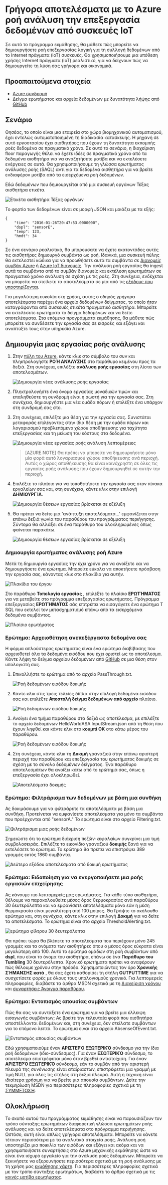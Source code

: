 <properties
    pageTitle="Γρήγορα αποτελέσματα με ανάλυση ροή Azure την επεξεργασία δεδομένων από συσκευές IoT. | Microsoft Azure"
    description="IoT αισθητήρα ετικέτες και τα δεδομένα ροές με ροή ανάλυση και σε πραγματικό χρόνο επεξεργασίας δεδομένων"
    keywords="λύση IOT, γρήγορα αποτελέσματα με το iot"
    services="stream-analytics"
    documentationCenter=""
    authors="jeffstokes72"
    manager="jhubbard"
    editor="cgronlun"
/>

<tags
    ms.service="stream-analytics"
    ms.devlang="na"
    ms.topic="hero-article"
    ms.tgt_pltfrm="na"
    ms.workload="data-services"
    ms.date="10/19/2016"
    ms.author="jeffstok"
/>

# <a name="get-started-with-azure-stream-analytics-to-process-data-from-iot-devices"></a>Γρήγορα αποτελέσματα με το Azure ροή ανάλυση την επεξεργασία δεδομένων από συσκευές IoT

Σε αυτό το πρόγραμμα εκμάθησης, θα μάθετε πώς μπορείτε να δημιουργήσετε ροή επεξεργασίας λογική για τη συλλογή δεδομένων από το Internet πράγματα (IoT) συσκευές. Θα χρησιμοποιήσουμε μια υπόθεση χρήσης Internet πράγματα (IoT) ρεαλιστικό, για να δείχνουν πώς να δημιουργείτε τη λύση σας γρήγορα και οικονομικά.

## <a name="prerequisites"></a>Προαπαιτούμενα στοιχεία

-   [Azure συνδρομή](https://azure.microsoft.com/pricing/free-trial/)
-   Δείγμα ερωτήματος και αρχεία δεδομένων με δυνατότητα λήψης από [GitHub](https://aka.ms/azure-stream-analytics-get-started-iot)

## <a name="scenario"></a>Σενάριο

Θησέας, το οποίο είναι μια εταιρεία στο χώρο βιομηχανικού αυτοματισμού, έχει εντελώς αυτοματοποιημένη τη διαδικασία κατασκευής. Η μηχανή σε αυτό εργοστασίου έχει αισθητήρες που έχουν τη δυνατότητα εκπομπής ροές δεδομένα σε πραγματικό χρόνο. Σε αυτό το σενάριο, η διαχείριση floor παραγωγής θέλει να έχετε ιδέες σε πραγματικό χρόνο από τα δεδομένα αισθητήρα για να αναζητήσετε μοτίβα και να εκτελέσετε ενέργειες σε αυτά. Θα χρησιμοποιήσουμε τη γλώσσα ερωτήματος ανάλυσης ροής (SAQL) αντί για τα δεδομένα αισθητήρα για να βρείτε ενδιαφέρον μοτίβα από τα εισερχόμενα ροή δεδομένων.

Εδώ δεδομένων που δημιουργείται από μια συσκευή οργάνων Τέξας αισθητήρα ετικέτα.

![Ετικέτα αισθητήρα Τέξας οργάνων](./media/stream-analytics-get-started-with-iot-devices/stream-analytics-get-started-with-iot-devices-01.jpg)

Το φορτίο των δεδομένων είναι σε μορφή JSON και μοιάζει με τα εξής:


    {
        "time": "2016-01-26T20:47:53.0000000",  
        "dspl": "sensorE",  
        "temp": 123,  
        "hmdt": 34  
    }  

Σε ένα σενάριο ρεαλιστικό, θα μπορούσατε να έχετε εκατοντάδες αυτές τις αισθητήρες δημιουργό συμβάντα ως ροή. Ιδανικά, μια συσκευή πύλης θα εκτελεστεί κώδικα για να προωθήσετε αυτά τα συμβάντα σε [Διανομείς συμβάν Azure](https://azure.microsoft.com/services/event-hubs/) ή [Azure IoT διανομείς](https://azure.microsoft.com/services/iot-hub/). Την ανάλυση ροή εργασίας θα ingest αυτά τα συμβάντα από το συμβάν διανομείς και εκτέλεση ερωτημάτων σε πραγματικό χρόνο ανάλυση σε σχέση με τις ροές. Στη συνέχεια, ενδέχεται να μπορείτε να στείλετε τα αποτελέσματα σε μία από τις [εξόδους που υποστηρίζονται](stream-analytics-define-outputs.md).

Για μεγαλύτερη ευκολία στη χρήση, αυτός ο οδηγός γρήγορα αποτελέσματα παρέχει ένα αρχείο δεδομένων δείγματος, το οποίο ήταν καταγράφονται από συσκευές ετικέτα πραγματικό αισθητήρα. Μπορείτε να εκτελέσετε ερωτήματα το δείγμα δεδομένων και να δείτε αποτελέσματα. Στα επόμενα προγράμματα εκμάθησης, θα μάθετε πώς μπορείτε να συνδέσετε την εργασία σας σε εισροές και εξάγει και αναπτύξτε τους στην υπηρεσία Azure.

## <a name="create-a-stream-analytics-job"></a>Δημιουργία μιας εργασίας ροής ανάλυσης

1. Στην [πύλη του Azure](http://portal.azure.com), κάντε κλικ στο σύμβολο του συν και πληκτρολογήστε **ΡΟΉ ΑΝΆΛΥΣΗΣ** στο παράθυρο κειμένου προς τα δεξιά. Στη συνέχεια, επιλέξτε **ανάλυση ροής εργασίας** στη λίστα των αποτελεσμάτων.

    ![Δημιουργία νέας ανάλυσης ροής εργασίας](./media/stream-analytics-get-started-with-iot-devices/stream-analytics-get-started-with-iot-devices-02.png)

2. Πληκτρολογήστε ένα όνομα εργασίας μοναδικών τιμών και επαληθεύστε τη συνδρομή είναι η σωστή για την εργασία σας. Στη συνέχεια, δημιουργήστε μια νέα ομάδα πόρων ή επιλέξτε ένα υπάρχον στη συνδρομή σας στο.

3. Στη συνέχεια, επιλέξτε μια θέση για την εργασία σας. Συνιστάται μεταφοράς επιλέγοντας στην ίδια θέση με την ομάδα πόρων και λογαριασμού προβλεπόμενο χώρου αποθήκευσης για ταχύτητα επεξεργασίας και τη μείωση του κόστους στα δεδομένα.

    ![Δημιουργία νέας εργασίας ροής ανάλυση λεπτομέρειες](./media/stream-analytics-get-started-with-iot-devices/stream-analytics-get-started-with-iot-devices-03.png)

    > [AZURE.NOTE] Θα πρέπει να μπορείτε να δημιουργήσετε μόνο μία φορά αυτό λογαριασμού χώρου αποθήκευσης ανά περιοχή. Αυτός ο χώρος αποθήκευσης θα είναι κοινόχρηστη σε όλες τις εργασίες ροής ανάλυσης που έχουν δημιουργηθεί σε αυτήν την περιοχή.

4. Επιλέξτε το πλαίσιο για να τοποθετήσετε την εργασία σας στον πίνακα εργαλείων σας και, στη συνέχεια, κάντε κλικ στην επιλογή **ΔΗΜΙΟΥΡΓΊΑ**.

    ![Δημιουργία θέσεων εργασίας βρίσκεται σε εξέλιξη](./media/stream-analytics-get-started-with-iot-devices/stream-analytics-get-started-with-iot-devices-03a.png)

5. Θα πρέπει να δείτε μια 'ανάπτυξη αποτελέσματα...' εμφανίζεται στην επάνω δεξιά γωνία του παραθύρου του προγράμματος περιήγησης. Σύντομα θα αλλάξει σε ένα παράθυρο του ολοκληρωμένες όπως φαίνεται παρακάτω.

    ![Δημιουργία θέσεων εργασίας βρίσκεται σε εξέλιξη](./media/stream-analytics-get-started-with-iot-devices/stream-analytics-get-started-with-iot-devices-03b.png)

### <a name="create-an-azure-stream-analytics-query"></a>Δημιουργία ερωτήματος ανάλυσης ροή Azure

Μετά τη δημιουργία εργασίας την έχει χρόνο για να ανοίξετε και να δημιουργήσετε ένα ερώτημα. Μπορείτε εύκολα να αποκτήσετε πρόσβαση την εργασία σας, κάνοντας κλικ στο πλακίδιο για αυτήν.

![Πλακίδιο του έργου](./media/stream-analytics-get-started-with-iot-devices/stream-analytics-get-started-with-iot-devices-04.png)

Στο παράθυρο **Τοπολογία εργασίας** , επιλέξτε το πλαίσιο **ΕΡΩΤΉΜΑΤΟΣ** για να μεταβείτε στο πρόγραμμα επεξεργασίας ερωτήματος. Πρόγραμμα επεξεργασίας **ΕΡΩΤΉΜΑΤΟΣ** σάς επιτρέπει να εισαγάγετε ένα ερώτημα T SQL που εκτελεί τον μετασχηματισμό επάνω από τα εισερχόμενα δεδομένα συμβάντος.

![Πλαίσιο ερωτήματος](./media/stream-analytics-get-started-with-iot-devices/stream-analytics-get-started-with-iot-devices-05.png)

### <a name="query-archive-your-raw-data"></a>Ερώτημα: Αρχειοθέτηση ανεπεξέργαστα δεδομένα σας

Η φόρμα απλούστερος ερωτήματος είναι ένα ερώτημα διαβίβασης που αρχειοθετεί όλα τα δεδομένα εισόδου που έχει οριστεί ως το αποτέλεσμα. Κάντε λήψη το δείγμα αρχείου δεδομένων από [GitHub](https://aka.ms/azure-stream-analytics-get-started-iot) σε μια θέση στον υπολογιστή σας. 

1. Επικολλήστε το ερώτημα από το αρχείο PassThrough.txt. 

    ![Ροή δεδομένων εισόδου δοκιμής](./media/stream-analytics-get-started-with-iot-devices/stream-analytics-get-started-with-iot-devices-06.png)

2. Κάντε κλικ στις τρεις τελείες δίπλα στην επιλογή δεδομένα εισόδου σας και επιλέξτε **Αποστολή δείγμα δεδομένων από αρχείο** πλαίσιο.

    ![Ροή δεδομένων εισόδου δοκιμής](./media/stream-analytics-get-started-with-iot-devices/stream-analytics-get-started-with-iot-devices-06a.png)

3. Ανοίγει ένα τμήμα παραθύρου στα δεξιά ως αποτέλεσμα, με επιλέξτε το αρχείο δεδομένων HelloWorldASA InputStream.json από τη θέση που έχουν ληφθεί και κάντε κλικ στο **κουμπί OK** στο κάτω μέρος του παραθύρου.

    ![Ροή δεδομένων εισόδου δοκιμής](./media/stream-analytics-get-started-with-iot-devices/stream-analytics-get-started-with-iot-devices-06b.png)

4. Στη συνέχεια, κάντε κλικ τη **Δοκιμή** γραναζιού στην επάνω αριστερή περιοχή του παραθύρου και επεξεργασία του ερωτήματος δοκιμής σε σχέση με το σύνολο δεδομένων δείγματος. Ένα παράθυρο αποτελεσμάτων θα ανοίξει κάτω από το ερώτημά σας, όπως η επεξεργασία έχει ολοκληρωθεί.

    ![Αποτελέσματα δοκιμής](./media/stream-analytics-get-started-with-iot-devices/stream-analytics-get-started-with-iot-devices-07.png)

### <a name="query-filter-the-data-based-on-a-condition"></a>Ερώτημα: Φιλτράρισμα των δεδομένων με βάση μια συνθήκη

Ας δοκιμάσουμε για να φιλτράρετε τα αποτελέσματα με βάση μια συνθήκη. Προτείνεται να εμφανίσετε αποτελέσματα για μόνο τα συμβάντα που προέρχονται από "sensorA." Το ερώτημα είναι στο αρχείο Filtering.txt.

![Φιλτράρισμα μιας ροής δεδομένων](./media/stream-analytics-get-started-with-iot-devices/stream-analytics-get-started-with-iot-devices-08.png)

Σημειώστε ότι το ερώτημα διάκριση πεζών-κεφαλαίων συγκρίνει μια τιμή συμβολοσειράς. Επιλέξτε το εικονίδιο γραναζιού **δοκιμής** ξανά για να εκτελέσετε το ερώτημα. Το ερώτημα θα πρέπει να επιστρέψει 389 γραμμές εκτός 1860 συμβάντα.

![Δεύτερο εξόδου αποτελέσματα από δοκιμή ερωτήματος](./media/stream-analytics-get-started-with-iot-devices/stream-analytics-get-started-with-iot-devices-09.png)

### <a name="query-alert-to-trigger-a-business-workflow"></a>Ερώτημα: Ειδοποίηση για να ενεργοποιήσετε μια ροής εργασιών επιχείρησης

Ας κάνουμε πιο λεπτομερείς μας ερωτήματος. Για κάθε τύπο αισθητήρα, θέλουμε να παρακολουθείτε μέσος όρος θερμοκρασίας ανά παραθύρου 30 δευτερόλεπτα και να εμφανίσετε αποτελέσματα μόνο εάν η μέση θερμοκρασία είναι μεγαλύτερη από 100 μοίρες. Θα Γράψτε το ακόλουθο ερώτημα και, στη συνέχεια, κάντε κλικ στην επιλογή **Δοκιμή** για να δείτε τα αποτελέσματα. Το ερώτημα είναι στο αρχείο ThresholdAlerting.txt.

![ερώτημα φίλτρου 30 δευτερόλεπτα](./media/stream-analytics-get-started-with-iot-devices/stream-analytics-get-started-with-iot-devices-10.png)

Θα πρέπει τώρα θα βλέπετε τα αποτελέσματα που περιέχουν μόνο 245 γραμμές και τα ονόματα των αισθητήρες όπου ο μέσος όρος εύκρατα είναι μεγαλύτερη από 100. Αυτό το ερώτημα ομάδων στη ροή συμβάντων από **dspl**, που είναι το όνομα του αισθητήρα, επάνω σε ένα **Παράθυρο του Tumbling** 30 δευτερόλεπτα. Χρονικό ερωτήματα πρέπει να αναφέρουν πώς θέλουμε χρόνου στην πρόοδο. Χρησιμοποιώντας τον όρο **Χρονικής ΣΉΜΑΝΣΗΣ κατά** , θα σας έχετε καθορίσει τη στήλη **OUTPUTTIME** για να συσχετίσετε φορές με όλους τους υπολογισμούς χρονικό. Για λεπτομερείς πληροφορίες, διαβάστε τα άρθρα MSDN σχετικά με τη [Διαχείριση χρόνου](https://msdn.microsoft.com/library/azure/mt582045.aspx) και [συναρτήσεις Άνοιγμα παραθύρου](https://msdn.microsoft.com/library/azure/dn835019.aspx).

### <a name="query-detect-absence-of-events"></a>Ερώτημα: Εντοπισμός απουσίας συμβάντων

Πώς θα σας να συντάξετε ένα ερώτημα για να βρείτε μια έλλειψη εισαγωγής συμβάντων; Ας βρείτε την τελευταία φορά που αισθητήρα αποστέλλονται δεδομένων και, στη συνέχεια, δεν στείλατε συμβάντων για το επόμενο λεπτό. Το ερώτημα είναι στο αρχείο AbsenseOfEvent.txt.

![Εντοπισμός απουσίας συμβάντων](./media/stream-analytics-get-started-with-iot-devices/stream-analytics-get-started-with-iot-devices-11.png)

Εδώ χρησιμοποιούμε έναν **ΑΡΙΣΤΕΡΌ ΕΞΩΤΕΡΙΚΌ** σύνδεσμο για την ίδια ροή δεδομένων (ιδιο-σύνδεσμος). Για έναν **ΕΣΩΤΕΡΙΚΌ** σύνδεσμο, το αποτέλεσμα επιστρέφεται μόνο όταν βρεθεί αντιστοίχιση.  Για έναν **ΑΡΙΣΤΕΡΌ ΕΞΩΤΕΡΙΚΌ** σύνδεσμο, εάν το συμβάν από την αριστερή πλευρά της συνένωσης είναι αταίριαστων, επιστρέφεται μια γραμμή με τιμή NULL για όλες τις στήλες στη δεξιά πλευρά. Αυτή η τεχνική είναι ιδιαίτερα χρήσιμη για να βρείτε μια απουσία συμβάντων. Δείτε την τεκμηρίωση MSDN για περισσότερες πληροφορίες σχετικά με τη [ΣΥΜΜΕΤΟΧΉ](https://msdn.microsoft.com/library/azure/dn835026.aspx).

## <a name="conclusion"></a>Ολοκλήρωση

Το σκοπό αυτού του προγράμματος εκμάθησης είναι να παρουσιάζουν τον τρόπο σύνταξης ερωτημάτων διαφορετική γλώσσα ερωτημάτων ροής ανάλυσης και να δείτε αποτελέσματα στο πρόγραμμα περιήγησης. Ωστόσο, αυτή είναι απλώς γρήγορα αποτελέσματα. Μπορείτε να κάνετε τέτοιον περισσότερα με τα αναλυτικά στοιχεία ροής. Ανάλυση ροή υποστηρίζει μια ποικιλία των εισόδων και εξάγει και ακόμα και να χρησιμοποιήσετε συναρτήσεις στο Azure μηχανικής εκμάθησης ώστε να είναι ένα ισχυρό εργαλείο για την ανάλυση ροές δεδομένων. Μπορείτε να ξεκινήσετε να εξερευνήσετε περισσότερα σχετικά με τη ροή ανάλυσης με τη χρήση μας [εκμάθησης χάρτη](https://azure.microsoft.com/documentation/learning-paths/stream-analytics/). Για περισσότερες πληροφορίες σχετικά με τον τρόπο σύνταξης ερωτημάτων, διαβάστε το άρθρο σχετικά με τις [κοινές μοτίβα ερωτήματος](./stream-analytics-stream-analytics-query-patterns.md).
